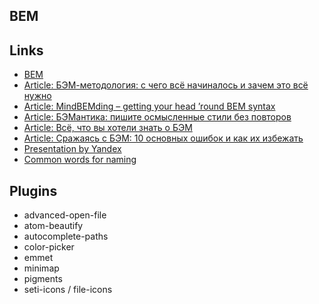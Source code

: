 ## BEM

## Links
- [BEM](https://ru.bem.info/)
- [Article: БЭМ-методология: с чего всё начиналось и зачем это всё нужно](https://habrahabr.ru/company/yandex/blog/276035/)
- [Article: MindBEMding – getting your head ’round BEM syntax](http://csswizardry.com/2013/01/mindbemding-getting-your-head-round-bem-syntax/)
- [Article: БЭМантика: пишите осмысленные стили без повторов](http://css-live.ru/articles/bemantika-pishite-osmyslennye-stili-bez-povtorov.html)
- [Article: Всё, что вы хотели знать о БЭМ](https://radiojs.ru/2014/11/radiojs-10/)
- [Article: Сражаясь с БЭМ: 10 основных ошибок и как их избежать](https://habrahabr.ru/post/305548/?ct=t(hamail_20160815)%5C)
- [Presentation by Yandex](https://www.youtube.com/watch?v=LznY9VUK-h8)
- [Common words for naming](https://github.com/yoksel/common-words)

## Plugins
- advanced-open-file
- atom-beautify
- autocomplete-paths
- color-picker
- emmet
- minimap
- pigments
- seti-icons / file-icons